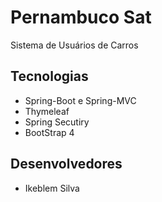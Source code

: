 # Pernambuco Sat

Sistema de Usuários de Carros

## Tecnologias

* Spring-Boot e Spring-MVC
* Thymeleaf
* Spring Secutiry
* BootStrap 4

## Desenvolvedores
* Ikeblem Silva